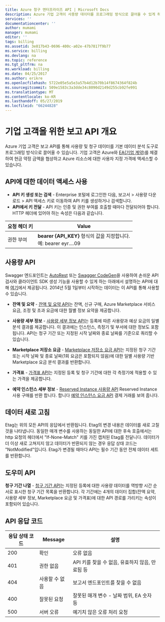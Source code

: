 ```yaml
---
title: Azure 청구 엔터프라이즈 API | Microsoft Docs
description: Azure 기업 고객이 사용량 데이터를 프로그래밍 방식으로 끌어올 수 있게 하는 보고 API에 대해 알아봅니다.
services: ''
documentationcenter: ''
author: mumami
manager: mumami
editor: ''
tags: billing
ms.assetid: 3e817b43-0696-400c-a02e-47b7817f9b77
ms.service: billing
ms.devlang: na
ms.topic: reference
ms.tgt_pltfrm: na
ms.workload: billing
ms.date: 04/25/2017
ms.author: erikre
ms.openlocfilehash: 5722e05e5a5e3a57b4d12b70b14f8674364f824b
ms.sourcegitcommit: 509e1583c3a3dde34c8090d2149d255cb92fe991
ms.translationtype: MT
ms.contentlocale: ko-KR
ms.lasthandoff: 05/27/2019
ms.locfileid: "66244828"
---
```

# <a name="overview-of-reporting-apis-for-enterprise-customers"></a>기업 고객을 위한 보고 API 개요
Azure 기업 고객은 보고 API를 통해 사용량 및 청구 데이터를 기본 데이터 분석 도구로 프로그래밍 방식으로 끌어올 수 있습니다. 기업 고객은 Azure와 [EA(기업 계약)](https://azure.microsoft.com/pricing/enterprise-agreement/)를 체결하여 현금 약정 금액을 협상하고 Azure 리소스에 대한 사용자 지정 가격에 액세스할 수 있습니다.

## <a name="enabling-data-access-to-the-api"></a>API에 대한 데이터 액세스 사용
* **API 키 생성 또는 검색** - Enterprise 포털에 로그인한 다음, 보고서 > 사용량 다운로드 > API 액세스 키로 이동하여 API 키를 생성하거나 검색합니다.
* **API에서 키 전달** - API 키는 인증 및 권한 부여를 호출할 때마다 전달되어야 합니다. HTTP 헤더에 있어야 하는 속성은 다음과 같습니다.

|요청 헤더 키 | Value|
|-|-|
|권한 부여| **bearer {API_KEY}** 형식의 값을 지정합니다. <br/> 예: bearer eyr....09| 

## <a name="consumption-apis"></a>사용량 API
Swagger 엔드포인트는 [AutoRest](https://github.com/Azure/AutoRest) 또는 [Swagger CodeGen](https://swagger.io/swagger-codegen/)을 사용하여 손쉬운 API 검사와 클라이언트 SDK 생성 기능을 사용할 수 있게 하는 아래에서 설명하는 API에 대해 [여기](https://consumption.azure.com/swagger/ui/index)에서 제공됩니다. 2014년 5월 1일부터 시작하는 데이터는 이 API를 통해 사용할 수 있습니다. 

* **잔액 및 요약** - [잔액 및 요약 API](/rest/api/billing/enterprise/billing-enterprise-api-balance-summary)는 잔액, 신규 구매, Azure Marketplace 서비스 요금, 조정 및 초과 요금에 대한 월별 정보 요약을 제공합니다.

* **사용량 세부 정보** - [사용량 세부 정보 API](/rest/api/billing/enterprise/billing-enterprise-api-usage-detail)는 등록에 따른 사용량과 예상 요금의 일별 분석 결과를 제공합니다. 이 결과에는 인스턴스, 측정기 및 부서에 대한 정보도 포함 됩니다. API는 청구 기간 또는 지정된 시작 날짜와 종료 날짜를 기준으로 쿼리할 수 있습니다. 

* **Marketplace 저장소 요금** - [Marketplace 저장소 요금 API](/rest/api/billing/enterprise/billing-enterprise-api-marketplace-storecharge)는 지정된 청구 기간 또는 시작 날짜 및 종료 날짜(1회 요금은 포함되지 않음)에 대한 일별 사용량 기반 Marketplace 요금 분석 결과를 반환합니다.

* **가격표** - [가격표 API](/rest/api/billing/enterprise/billing-enterprise-api-pricesheet)는 지정된 등록 및 청구 기간에 대한 각 측정기에 적용할 수 있는 가격을 제공합니다.

* **예약 인스턴스 세부 정보** - [Reserved Instance 사용량 API](/rest/api/billing/enterprise/billing-enterprise-api-reserved-instance-usage) Reserved Instance 사용 구매를 반환 합니다. 합니다 [예약 인스턴스 요금 API](/rest/api/billing/enterprise/billing-enterprise-api-reserved-instance-usage) 결제 거래를 보여 줍니다. 

## <a name="data-freshness"></a>데이터 새로 고침
Etag는 위의 모든 API의 응답에서 반환됩니다. Etag의 변경 내용은 데이터를 새로 고칠 것을 나타냅니다.  동일한 매개 변수를 사용하는 동일한 API에 대한 후속 호출에서는 http 요청의 헤더에서 "If-None-Match" 키를 가진 캡처된 Etag를 전달니다. 데이터가 더 이상 새로 고쳐지지 않고 데이터가 반환되지 않는 경우 응답 상태 코드는 "NotModified"입니다. Etag가 변경될 때마다 API는 필수 기간 동안 전체 데이터 세트를 반환합니다.

## <a name="helper-apis"></a>도우미 API
 **청구 기간 나열** - [청구 기간 API](/rest/api/billing/enterprise/billing-enterprise-api-billing-periods)는 지정된 등록에 대한 사용량 데이터를 역방향 시간 순서로 표시한 청구 기간 목록을 반환합니다. 각 기간에는 4개의 데이터 집합(잔액 요약, 사용량 세부 정보, Marketplace 요금 및 가격표)에 대한 API 경로를 가리키는 속성이 포함되어 있습니다.


## <a name="api-response-codes"></a>API 응답 코드   
|응답 상태 코드|Message|설명|
|-|-|-|
|200| 확인|오류 없음|
|401| 권한 없음| API 키를 찾을 수 없음, 유효하지 않음, 만료됨 등|
|404| 사용할 수 없음| 보고서 엔드포인트를 찾을 수 없음|
|400| 잘못된 요청| 잘못된 매개 변수 - 날짜 범위, EA 숫자 등|
|500| 서버 오류| 예기치 않은 오류 처리 요청| 










